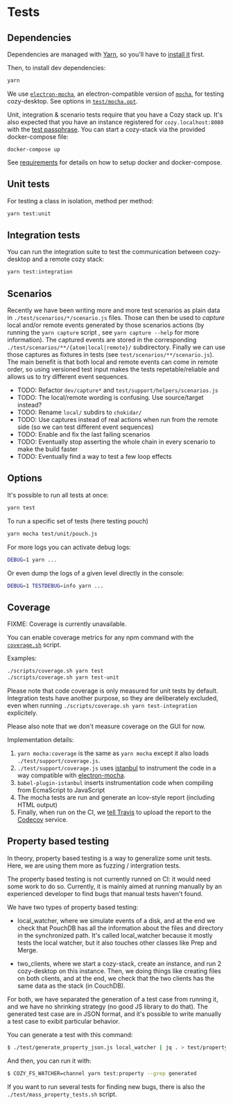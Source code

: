 Tests
=====

Dependencies
------------

Dependencies are managed with [Yarn](https://yarnpkg.com/), so you'll
have to [install it](https://yarnpkg.com/en/docs/install) first.

Then, to install dev dependencies:

```bash
yarn
```

We use [`electron-mocha`][4], an electron-compatible version of [`mocha`][1],
for testing cozy-desktop. See options in [`test/mocha.opt`][2].

Unit, integration & scenario tests require that you have a Cozy stack up.
It's also expected that you have an instance registered for
`cozy.localhost:8080` with the
[test passphrase](../../test/support/helpers/passphrase.js).
You can start a cozy-stack via the provided docker-compose file:

```
docker-compose up
```

See [requirements](./requirements.md) for details on how to setup docker and docker-compose.

Unit tests
----------

For testing a class in isolation, method per method:

```bash
yarn test:unit
```


Integration tests
-----------------

You can run the integration suite to test the communication between
cozy-desktop and a remote cozy stack:

```bash
yarn test:integration
```


Scenarios
---------

Recently we have been writing more and more test scenarios as plain data in
`./test/scenarios/*/scenario.js` files. Those can then be used to *capture*
local and/or remote events generated by those scenarios actions (by running the
`yarn capture` script , see `yarn capture --help` for more information).
The captured events are stored in the corresponding
`./test/scenarios/**/{atom|local|remote}/` subdirectory. Finally we can use
those captures as fixtures in tests (see `test/scenarios/**/scenario.js`). The
main benefit is that both local and remote events can come in remote order, so
using versioned test input makes the tests repetable/reliable and allows us to
try different event sequences.

- TODO: Refactor `dev/capture*` and `test/support/helpers/scenarios.js`
- TODO: The local/remote wording is confusing. Use source/target instead?
- TODO: Rename `local/` subdirs to `chokidar/`
- TODO: Use captures instead of real actions when run from the remote side (so
  we can test different event sequences)
- TODO: Enable and fix the last failing scenarios
- TODO: Eventually stop asserting the whole chain in every scenario to make the
  build faster
- TODO: Eventually find a way to test a few loop effects

Options
-------

It's possible to run all tests at once:

```bash
yarn test
```

To run a specific set of tests (here testing pouch)

```bash
yarn mocha test/unit/pouch.js
```

For more logs you can activate debug logs:

```bash
DEBUG=1 yarn ...
```

Or even dump the logs of a given level directly in the console:

```bash
DEBUG=1 TESTDEBUG=info yarn ...
```


Coverage
--------

FIXME: Coverage is currently unavailable.

You can enable coverage metrics for any npm command with the
[`coverage.sh`][3] script.

Examples:

```bash
./scripts/coverage.sh yarn test
./scripts/coverage.sh yarn test-unit
```

Please note that code coverage is only measured for unit tests by default.
Integration tests have another purpose, so they are deliberately excluded,
even when running `./scripts/coverage.sh yarn test-integration`
explicitely.

Please also note that we don't measure coverage on the GUI for now.

Implementation details:

1. `yarn mocha:coverage` is the same as `yarn mocha` except it also loads
   `./test/support/coverage.js`.
2. `./test/support/coverage.js` uses [istanbul][3] to instrument the code in a
   way compatible with [electron-mocha][4].
2. `babel-plugin-istanbul` inserts instrumentation code when compiling from
   EcmaScript to JavaScript
3. The mocha tests are run and generate an lcov-style report (including
   HTML output)
4. Finally, when run on the CI, we [tell Travis](../.travis.yml) to upload the report to the
   [Codecov][5] service.


Property based testing
----------------------

In theory, property based testing is a way to generalize some unit tests.
Here, we are using them more as fuzzing / intergration tests.

The property based testing is not currently runned on CI: it would need some
work to do so. Currently, it is mainly aimed at running manually by an
experienced developer to find bugs that manual tests haven't found.

We have two types of property based testing:

- local_watcher, where we simulate events of a disk, and at the end we check
  that PouchDB has all the information about the files and directory in the
  synchronized path. It's called local_watcher because it mostly tests the
  local watcher, but it also touches other classes like Prep and Merge.

- two_clients, where we start a cozy-stack, create an instance, and run 2
  cozy-desktop on this instance. Then, we doing things like creating files on
  both clients, and at the end, we check that the two clients has the same data
  as the stack (in CouchDB).

For both, we have separated the generation of a test case from running it, and
we have no shrinking strategy (no good JS library to do that). The generated
test case are in JSON format, and it's possible to write manually a test case
to exibit particular behavior.

You can generate a test with this command:

```sh
$ ./test/generate_property_json.js local_watcher | jq . > test/property/local_watcher/generated.json
```

And then, you can run it with:

```sh
$ COZY_FS_WATCHER=channel yarn test:property --grep generated
```

If you want to run several tests for finding new bugs, there is also the
`./test/mass_property_tests.sh` script.


[1]:  https://mochajs.org/
[2]:  ../test/mocha.opts
[3]: https://github.com/istanbuljs/
[4]: https://github.com/jprichardson/electron-mocha
[5]: https://codecov.io/gh/cozy-labs/cozy-desktop
